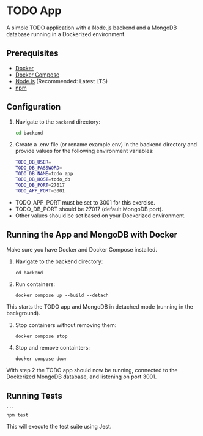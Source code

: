 # TODO App

A simple TODO application with a Node.js backend and a MongoDB database running in a Dockerized environment.

## Prerequisites

- [Docker](https://docs.docker.com/get-docker/)
- [Docker Compose](https://docs.docker.com/compose/install/)
- [Node.js](https://nodejs.org/) (Recommended: Latest LTS)
- [npm](https://www.npmjs.com/)

## Configuration

1. Navigate to the `backend` directory:
   ```bash
   cd backend

2. Create a .env file (or rename example.env) in the backend directory and provide values for the following environment variables:
    ```bash
    TODO_DB_USER=
    TODO_DB_PASSWORD=
    TODO_DB_NAME=todo_app
    TODO_DB_HOST=todo_db
    TODO_DB_PORT=27017
    TODO_APP_PORT=3001
    
- TODO_APP_PORT must be set to 3001 for this exercise.
- TODO_DB_PORT should be 27017 (default MongoDB port).
- Other values should be set based on your Dockerized environment.

## Running the App and MongoDB with Docker

Make sure you have Docker and Docker Compose installed.

1. Navigate to the backend directory:
    ```
    cd backend

2. Run containers:
    ```
    docker compose up --build --detach
    
This starts the TODO app and MongoDB in detached mode (running in the background).

3. Stop containers without removing them:
    ```
    docker compose stop

4. Stop and remove containters:
    ```
    docker compose down

With step 2 the TODO app should now be running, connected to the Dockerized MongoDB database, and listening on port 3001.

## Running Tests
    ```
    npm test
This will execute the test suite using Jest.